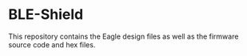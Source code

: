 BLE-Shield
==========

This repository contains the Eagle design files as well as the firmware source code and hex files.